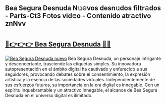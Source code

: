 ## Bea Segura Desnuda N𝚞𝚎vos desn𝚞dos filtr𝚊dos - Parts-Ct3 F𝚘tos vid𝚎o - C𝚘ntenido atr𝚊ctivo znNvv

# <h2><a href="http://mb53egd.tromn.icu/?c=Bea+Segura+Desnuda">🔗👉👉👉 Bea Segura Desnuda 🔗🔗</a></h2>

[![Bea Segura Desnuda nuevo](https://i.imgur.com/pEAQMta.gif)](http://mb53egd.tromn.icu/?c=Bea+Segura+Desnuda)
Bea Segura Desnuda, un personaje intrigante y desconcertante, trasciende las etiquetas simples. Su innovadora autopresentación en el ámbito digital ha cautivado y enfurecido a sus seguidores, provocando debates sobre el consentimiento, la expresión artística y la esencia de las sociedades virtuales. Independientemente de sus esfuerzos futuros, su importancia en la era digital es innegable. Con un espíritu inquebrantable y un atractivo innegable, el alcance de Bea Segura Desnuda en el universo digital es ilimitado.
